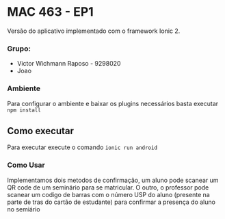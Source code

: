 # MAC 463 - EP1 

Versão do aplicativo implementado com o framework Ionic 2.
 
### Grupo:
* Victor Wichmann Raposo - 9298020
* Joao

### Ambiente

Para configurar o ambiente e baixar os plugins necessários basta executar `npm install` 
 
## Como executar

Para executar execute o comando `ionic run android`

### Como Usar

Implementamos dois metodos de confirmação, um aluno pode scanear um QR code de um seminário para se matricular. O outro, o professor pode scanear um codigo de barras com o número USP do aluno (presente na parte de tras do cartão de estudante) para confirmar a presença do aluno no semiário


